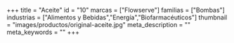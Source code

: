 +++
title = "Aceite"
id = "10"
marcas = ["Flowserve"]
familias = ["Bombas"]
industrias = ["Alimentos y Bebidas","Energía","Biofarmacéuticos"]
thumbnail = "images/productos/original-aceite.jpg"
meta_description = ""
meta_keywords = ""
+++

